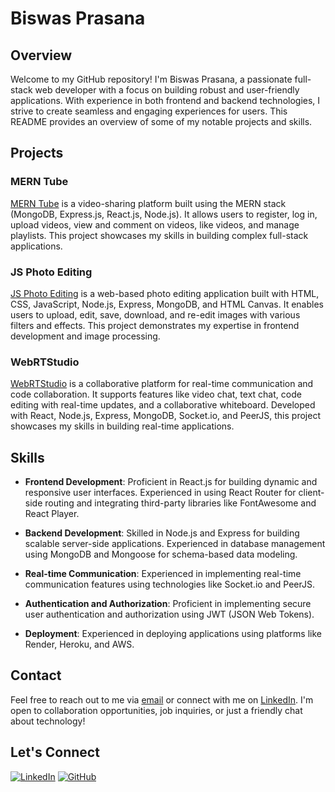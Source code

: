 # Biswas Prasana

## Overview

Welcome to my GitHub repository! I'm Biswas Prasana, a passionate full-stack web developer with a focus on building robust and user-friendly applications. With experience in both frontend and backend technologies, I strive to create seamless and engaging experiences for users. This README provides an overview of some of my notable projects and skills.

## Projects

### MERN Tube

[MERN Tube](https://github.com/biswasprasana001/mern-tube) is a video-sharing platform built using the MERN stack (MongoDB, Express.js, React.js, Node.js). It allows users to register, log in, upload videos, view and comment on videos, like videos, and manage playlists. This project showcases my skills in building complex full-stack applications.

### JS Photo Editing

[JS Photo Editing](https://github.com/biswasprasana001/js-photo-editing) is a web-based photo editing application built with HTML, CSS, JavaScript, Node.js, Express, MongoDB, and HTML Canvas. It enables users to upload, edit, save, download, and re-edit images with various filters and effects. This project demonstrates my expertise in frontend development and image processing.

### WebRTStudio

[WebRTStudio](https://github.com/biswasprasana001/WebRTStudio) is a collaborative platform for real-time communication and code collaboration. It supports features like video chat, text chat, code editing with real-time updates, and a collaborative whiteboard. Developed with React, Node.js, Express, MongoDB, Socket.io, and PeerJS, this project showcases my skills in building real-time applications.

## Skills

- **Frontend Development**: Proficient in React.js for building dynamic and responsive user interfaces. Experienced in using React Router for client-side routing and integrating third-party libraries like FontAwesome and React Player.

- **Backend Development**: Skilled in Node.js and Express for building scalable server-side applications. Experienced in database management using MongoDB and Mongoose for schema-based data modeling.

- **Real-time Communication**: Experienced in implementing real-time communication features using technologies like Socket.io and PeerJS.

- **Authentication and Authorization**: Proficient in implementing secure user authentication and authorization using JWT (JSON Web Tokens).

- **Deployment**: Experienced in deploying applications using platforms like Render, Heroku, and AWS.

## Contact

Feel free to reach out to me via [email](mailto:biswasprasana001@gmail.com) or connect with me on [LinkedIn](https://www.linkedin.com/in/biswasprasana001). I'm open to collaboration opportunities, job inquiries, or just a friendly chat about technology!

## Let's Connect

[![LinkedIn](https://img.shields.io/badge/LinkedIn-Connect-blue)](https://www.linkedin.com/in/biswasprasana001)
[![GitHub](https://img.shields.io/badge/GitHub-Follow-green)](https://github.com/biswasprasana001)
